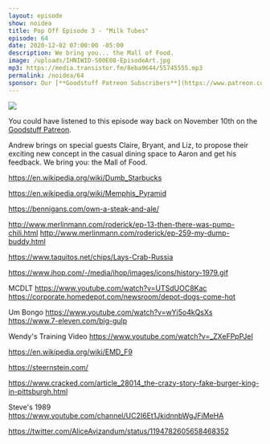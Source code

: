 ```yaml
---
layout: episode
show: noidea
title: Pop Off Episode 3 - "Milk Tubes"
episode: 64
date: 2020-12-02 07:00:00 -05:00
description: We bring you... the Mall of Food.
image: /uploads/IHNIWID-S00E08-EpisodeArt.jpg
mp3: https://media.transistor.fm/8eba9644/55745555.mp3
permalink: /noidea/64
sponsor: Our [**Goodstuff Patreon Subscribers**](https://www.patreon.com/goodstuff "Goodstuff on Patreon") and listeners just like you! Support your favorite podcasts directly to get access to the discord and more.
---
```


![](/uploads/IHNIWID-S00E08-EpisodeArt.jpg)

You could have listened to this episode way back on November 10th on the [Goodstuff Patreon](https://www.patreon.com/goodstuff "Goodstuff on Patreon").

Andrew brings on special guests Claire, Bryant, and Liz, to propose their exciting new concept in the casual dining space to Aaron and get his feedback. We bring you: the Mall of Food.

https://en.wikipedia.org/wiki/Dumb_Starbucks 

https://en.wikipedia.org/wiki/Memphis_Pyramid 

https://bennigans.com/own-a-steak-and-ale/ 

http://www.merlinmann.com/roderick/ep-13-then-there-was-pump-chili.html http://www.merlinmann.com/roderick/ep-259-my-dump-buddy.html 

https://www.taquitos.net/chips/Lays-Crab-Russia 

https://www.ihop.com/-/media/ihop/images/icons/history-1979.gif

MCDLT https://www.youtube.com/watch?v=UTSdUOC8Kac https://corporate.homedepot.com/newsroom/depot-dogs-come-hot

Um Bongo https://www.youtube.com/watch?v=wYj5o4kQsXs https://www.7-eleven.com/big-gulp

Wendy's Training Video https://www.youtube.com/watch?v=_ZXeFPpPJeI 

https://en.wikipedia.org/wiki/EMD_F9 

https://steernstein.com/ 

https://www.cracked.com/article_28014_the-crazy-story-fake-burger-king-in-pittsburgh.html

Steve's 1989 https://www.youtube.com/channel/UC2I6Et1JkidnnbWgJFiMeHA 

https://twitter.com/AliceAvizandum/status/1194782605658468352